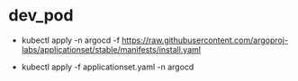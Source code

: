# dev_pod

- kubectl apply -n argocd -f https://raw.githubusercontent.com/argoproj-labs/applicationset/stable/manifests/install.yaml

- kubectl apply -f applicationset.yaml -n argocd

